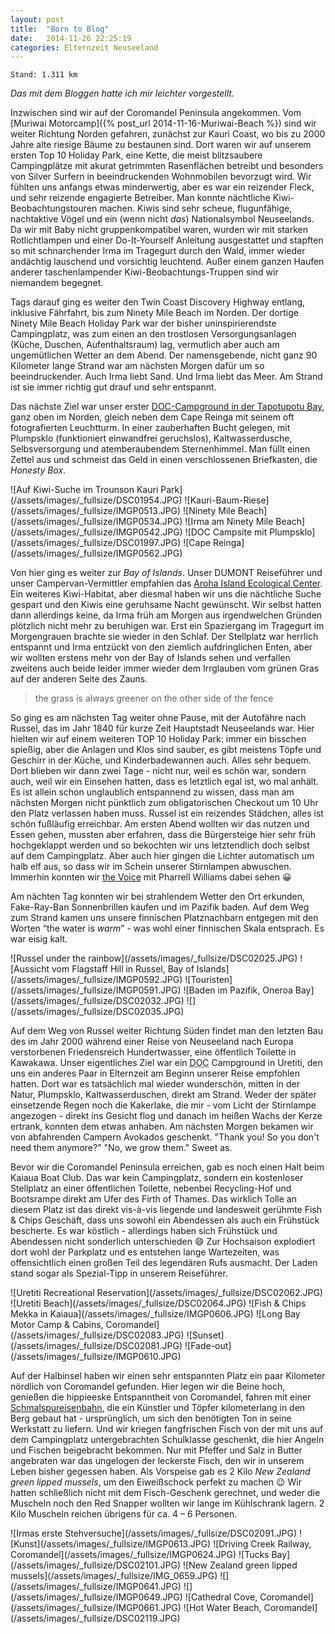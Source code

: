 ```yaml
---
layout: post
title:  "Born to Blog"
date:   2014-11-26 22:25:19
categories: Elternzeit Neuseeland
---
```

	Stand: 1.311 km

*Das mit dem Bloggen hatte ich mir leichter vorgestellt.*

Inzwischen sind wir auf der Coromandel Peninsula angekommen. Vom [Muriwai Motorcamp]({% post_url 2014-11-16-Muriwai-Beach %}) sind wir weiter Richtung Norden gefahren, zunächst zur Kauri Coast, wo bis zu 2000 Jahre alte riesige Bäume zu bestaunen sind. Dort waren wir auf unserem ersten Top 10 Holiday Park, eine Kette, die meist blitzsaubere Campingplätze mit akurat getrimmten Rasenflächen betreibt und besonders von Silver Surfern in beeindruckenden Wohnmobilen bevorzugt wird. Wir fühlten uns anfangs etwas minderwertig, aber es war ein reizender Fleck, und sehr reizende engagierte Betreiber. Man konnte nächtliche Kiwi-Beobachtungstouren machen. Kiwis sind sehr scheue, flugunfähige, nachtaktive Vögel und ein (wenn nicht *das*) Nationalsymbol Neuseelands. Da wir mit Baby nicht gruppenkompatibel waren, wurden wir mit starken Rotlichtlampen und einer Do-It-Yourself Anleitung ausgestattet und stapften so mit schnarchender Irma im Tragegurt durch den Wald, immer wieder andächtig lauschend und vorsichtig leuchtend. Außer einem ganzen Haufen anderer taschenlampender Kiwi-Beobachtungs-Truppen sind wir niemandem begegnet.

Tags darauf ging es weiter den Twin Coast Discovery Highway entlang, inklusive Fährfahrt, bis zum Ninety Mile Beach im Norden. Der dortige Ninety Mile Beach Holiday Park war der bisher uninspirierendste Campingplatz, was zum einen an den trostlosen Versorgungsanlagen (Küche, Duschen, Aufenthaltsraum) lag, vermutlich aber auch am ungemütlichen Wetter an dem Abend. Der namensgebende, nicht ganz 90 Kilometer lange Strand war am nächsten Morgen dafür um so beeindruckender. Auch Irma liebt Sand. Und Irma liebt das Meer. Am Strand ist sie immer richtig gut drauf und sehr entspannt.

Das nächste Ziel war unser erster [DOC-Campground in der Tapotupotu Bay][tapotupotu], ganz oben im Norden, gleich neben dem Cape Reinga mit seinem oft fotografierten Leuchtturm. In einer zauberhaften Bucht gelegen, mit Plumpsklo (funktioniert einwandfrei geruchslos), Kaltwasserdusche, Selbsversorgung und atemberaubendem Sternenhimmel. Man füllt einen Zettel aus und schmeist das Geld in einen verschlossenen Briefkasten, die *Honesty Box*.

<div class="carousel">
![Auf Kiwi-Suche im Trounson Kauri Park](/assets/images/_fullsize/DSC01954.JPG)
![Kauri-Baum-Riese](/assets/images/_fullsize/IMGP0513.JPG)
![Ninety Mile Beach](/assets/images/_fullsize/IMGP0534.JPG)
![Irma am Ninety Mile Beach](/assets/images/_fullsize/IMGP0542.JPG)
![DOC Campsite mit Plumpsklo](/assets/images/_fullsize/DSC01997.JPG)
![Cape Reinga](/assets/images/_fullsize/IMGP0562.JPG)
</div>

Von hier ging es weiter zur *Bay of Islands*. Unser DUMONT Reiseführer und unser Campervan-Vermittler empfahlen das [Aroha Island Ecological Center][arohaisland]. Ein weiteres Kiwi-Habitat, aber diesmal haben wir uns die nächtliche Suche gespart und den Kiwis eine geruhsame Nacht gewünscht. Wir selbst hatten dann allerdings keine, da Irma früh am Morgen aus irgendwelchen Gründen plötzlich nicht mehr zu beruhigen war. Erst ein Spaziergang im Tragegurt im Morgengrauen brachte sie wieder in den Schlaf. Der Stellplatz war herrlich entspannt und Irma entzückt von den ziemlich aufdringlichen Enten, aber wir wollten erstens mehr von der Bay of Islands sehen und verfallen zweitens auch beide leider immer wieder dem Irrglauben vom grünen Gras auf der anderen Seite des Zauns.

> the grass is always greener on the other side of the fence

So ging es am nächsten Tag weiter ohne Pause, mit der Autofähre nach Russel, das im Jahr 1840 für kurze Zeit Hauptstadt Neuseelands war. Hier hielten wir auf einem weiteren TOP 10 Holiday Park: immer ein bisschen spießig, aber die Anlagen und Klos sind sauber, es gibt meistens Töpfe und Geschirr in der Küche, und Kinderbadewannen auch. Alles sehr bequem. Dort blieben wir dann zwei Tage - nicht nur, weil es schön war, sondern auch, weil wir ein Einsehen hatten, dass es letztlich egal ist, wo mal anhält. Es ist allein schon unglaublich entspannend zu wissen, dass man am nächsten Morgen nicht pünktlich zum obligatorischen Checkout um 10 Uhr den Platz verlassen haben muss. Russel ist ein reizendes Städchen, alles ist schön fußläufig erreichbar. Am ersten Abend wollten wir das nutzen und Essen gehen, mussten aber erfahren, dass die Bürgersteige hier sehr früh hochgeklappt werden und so bekochten wir uns letztendlich doch selbst auf dem Campingplatz. Aber auch hier gingen die Lichter automatisch um halb elf aus, so dass wir im Schein unserer Stirnlampen abwuschen. Immerhin konnten wir [the Voice][thevoice] mit Pharrell Williams dabei sehen :grinning:

Am nächten Tag konnten wir bei strahlendem Wetter den Ort erkunden, Fake-Ray-Ban Sonnenbrillen kaufen und im Pazifik baden. Auf dem Weg zum Strand kamen uns unsere finnischen Platznachbarn entgegen mit den Worten “the water is *warm*” - was wohl einer finnischen Skala entsprach. Es war eisig kalt.

<div class="carousel">
![Russel under the rainbow](/assets/images/_fullsize/DSC02025.JPG)
![Aussicht vom Flagstaff Hill in Russel, Bay of Islands](/assets/images/_fullsize/IMGP0592.JPG)
![Touristen](/assets/images/_fullsize/IMGP0591.JPG)
![Baden im Pazifik, Oneroa Bay](/assets/images/_fullsize/DSC02032.JPG)
![](/assets/images/_fullsize/DSC02035.JPG)
</div>

Auf dem Weg von Russel weiter Richtung Süden findet man den letzten Bau des im Jahr 2000 während einer Reise von Neuseeland nach Europa verstorbenen Friedensreich Hundertwasser, eine öffentlich Toilette in Kawakawa. Unser eigentliches Ziel war ein <abbr title="Department of Conservation">DOC</abbr> Campground in Uretiti, den uns ein anderes Paar in Elternzeit am Beginn unserer Reise empfohlen hatten. Dort war es tatsächlich mal wieder wunderschön, mitten in der Natur, Plumpsklo, Kaltwasserduschen, direkt am Strand. Weder der später einsetzende Regen noch die Kakerlake, die mir - vom Licht der Stirnlampe angezogen - direkt ins Gesicht flog und danach im heißen Wachs der Kerze ertrank, konnten dem etwas anhaben. Am nächsten Morgen bekamen wir von abfahrenden Campern Avokados geschenkt. "Thank you! So you don't need them anymore?" "No, we grow them." Sweet as.

Bevor wir die Coromandel Peninsula erreichen, gab es noch einen Halt beim Kaiaua Boat Club. Das war kein Campingplatz, sondern ein kostenloser Stellplatz an einer öffentlichen Toilette, nebenbei Recycling-Hof und Bootsrampe direkt am Ufer des Firth of Thames. Das wirklich Tolle an diesem Platz ist das direkt vis-à-vis liegende und landesweit gerühmte Fish & Chips Geschäft, dass uns sowohl ein Abendessen als auch ein Frühstück bescherte. Es war köstlich - allerdings haben sich Frühstück und Abendessen nicht sonderlich unterschieden :smile: Zur Hochsaison explodiert dort wohl der Parkplatz und es entstehen lange Wartezeiten, was offensichtlich einen großen Teil des legendären Rufs ausmacht. Der Laden stand sogar als Spezial-Tipp in unserem Reiseführer.

<div class="carousel">
![Uretiti Recreational Reservation](/assets/images/_fullsize/DSC02062.JPG)
![Uretiti Beach](/assets/images/_fullsize/DSC02064.JPG)
![Fish & Chips Mekka in Kaiaua](/assets/images/_fullsize/IMGP0606.JPG)
![Long Bay Motor Camp & Cabins, Coromandel](/assets/images/_fullsize/DSC02083.JPG)
![Sunset](/assets/images/_fullsize/DSC02081.JPG)
![Fade-out](/assets/images/_fullsize/IMGP0610.JPG)
</div>

Auf der Halbinsel haben wir einen sehr entspannten Platz ein paar Kilometer nördlich von Coromandel gefunden. Hier legen wir die Beine hoch, genießen die hippieeske Entspanntheit von Coromandel, fahren mit einer [Schmalspureisenbahn][dcr], die ein Künstler und Töpfer kilometerlang in den Berg gebaut hat - ursprünglich, um sich den benötigten Ton in seine Werkstatt zu liefern. Und wir kriegen fangfrischen Fisch von der mit uns auf dem Campingplatz untergebrachten Schulklasse geschenkt, die hier Angeln und Fischen beigebracht bekommen. Nur mit Pfeffer und Salz in Butter angebraten war das ungelogen der leckerste Fisch, den wir in unserem Leben bisher gegessen haben. Als Vorspeise gab es 2 Kilo *New Zealand green lipped mussels*, um den Eiweißschock perfekt zu machen :wink: Wir hatten schließlich nicht mit dem Fisch-Geschenk gerechnet, und weder die Muscheln noch den Red Snapper wollten wir lange im Kühlschrank lagern. 2 Kilo Muscheln reichen übrigens für ca. 4 – 6 Personen.

<div class="carousel">
![Irmas erste Stehversuche](/assets/images/_fullsize/DSC02091.JPG)
![Kunst](/assets/images/_fullsize/IMGP0613.JPG)
![Driving Creek Railway, Coromandel](/assets/images/_fullsize/IMGP0624.JPG)
![Tucks Bay](/assets/images/_fullsize/DSC02101.JPG)
![New Zealand green lipped mussels](/assets/images/_fullsize/IMG_0659.JPG)
![](/assets/images/_fullsize/IMGP0641.JPG)
![](/assets/images/_fullsize/IMGP0649.JPG)
![Cathedral Cove, Coromandel](/assets/images/_fullsize/IMGP0661.JPG)
![Hot Water Beach, Coromandel](/assets/images/_fullsize/DSC02119.JPG)
</div>

[tapotupotu]: http://www.doc.govt.nz/parks-and-recreation/places-to-stay/conservation-campsites-by-region/northland/kaitaia-area/tapotupotu/
[arohaisland]: http://www.arohaisland.co.nz/
[thevoice]: http://www.nbc.com/the-voice
[dcr]: http://www.drivingcreekrailway.co.nz/
